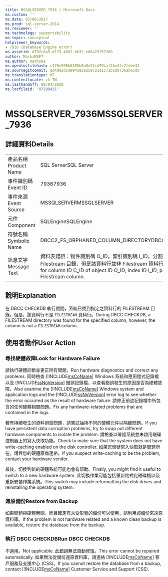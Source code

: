 ```yaml
---
title: MSSQLSERVER_7936 | Microsoft Docs
ms.custom: ''
ms.date: 03/06/2017
ms.prod: sql-server-2014
ms.reviewer: ''
ms.technology: supportability
ms.topic: conceptual
helpviewer_keywords:
- 7936 (Database Engine error)
ms.assetid: d78fc8a9-d173-4801-bb32-ed6a29257f08
author: MashaMSFT
ms.author: mathoma
ms.openlocfilehash: c478e998b6185b0a8e22cd99caf2be4fc2fdee33
ms.sourcegitcommit: ad4d92dce894592a259721a1571b1d8736abacdb
ms.translationtype: MT
ms.contentlocale: zh-TW
ms.lasthandoff: 08/04/2020
ms.locfileid: "87598431"
---
```

# <a name="mssqlserver_7936"></a><span data-ttu-id="e3e02-102">MSSQLSERVER_7936</span><span class="sxs-lookup"><span data-stu-id="e3e02-102">MSSQLSERVER_7936</span></span>
    
## <a name="details"></a><span data-ttu-id="e3e02-103">詳細資料</span><span class="sxs-lookup"><span data-stu-id="e3e02-103">Details</span></span>  
  
|||  
|-|-|  
|<span data-ttu-id="e3e02-104">產品名稱</span><span class="sxs-lookup"><span data-stu-id="e3e02-104">Product Name</span></span>|<span data-ttu-id="e3e02-105">SQL Server</span><span class="sxs-lookup"><span data-stu-id="e3e02-105">SQL Server</span></span>|  
|<span data-ttu-id="e3e02-106">事件識別碼</span><span class="sxs-lookup"><span data-stu-id="e3e02-106">Event ID</span></span>|<span data-ttu-id="e3e02-107">7936</span><span class="sxs-lookup"><span data-stu-id="e3e02-107">7936</span></span>|  
|<span data-ttu-id="e3e02-108">事件來源</span><span class="sxs-lookup"><span data-stu-id="e3e02-108">Event Source</span></span>|<span data-ttu-id="e3e02-109">MSSQLSERVER</span><span class="sxs-lookup"><span data-stu-id="e3e02-109">MSSQLSERVER</span></span>|  
|<span data-ttu-id="e3e02-110">元件</span><span class="sxs-lookup"><span data-stu-id="e3e02-110">Component</span></span>|<span data-ttu-id="e3e02-111">SQLEngine</span><span class="sxs-lookup"><span data-stu-id="e3e02-111">SQLEngine</span></span>|  
|<span data-ttu-id="e3e02-112">符號名稱</span><span class="sxs-lookup"><span data-stu-id="e3e02-112">Symbolic Name</span></span>|<span data-ttu-id="e3e02-113">DBCC2_FS_ORPHANED_COLUMN_DIRECTORY</span><span class="sxs-lookup"><span data-stu-id="e3e02-113">DBCC2_FS_ORPHANED_COLUMN_DIRECTORY</span></span>|  
|<span data-ttu-id="e3e02-114">訊息文字</span><span class="sxs-lookup"><span data-stu-id="e3e02-114">Message Text</span></span>|<span data-ttu-id="e3e02-115">資料表錯誤：物件識別碼 O_ID，索引識別碼 I_ID，分割區識別碼 PN_ID 的資料行識別碼 C_ID 存在 Filestream 目錄，但是該資料行並非 Filestream 資料行。</span><span class="sxs-lookup"><span data-stu-id="e3e02-115">Table error: Filestream directory exists for column ID C_ID of object ID O_ID, index ID I_ID, partition ID PN_ID, but that column is not a Filestream column.</span></span>|  
  
## <a name="explanation"></a><span data-ttu-id="e3e02-116">說明</span><span class="sxs-lookup"><span data-stu-id="e3e02-116">Explanation</span></span>  
 <span data-ttu-id="e3e02-117">在 DBCC CHECKDB 執行期間，系統已找到指定之資料行的 FILESTREAM 目錄。但是，該資料行不是 `FILESTREAM` 資料行。</span><span class="sxs-lookup"><span data-stu-id="e3e02-117">During DBCC CHECKDB, a FILESTREAM directory was found for the specified column; however, the column is not a `FILESTREAM` column.</span></span>  
  
## <a name="user-action"></a><span data-ttu-id="e3e02-118">使用者動作</span><span class="sxs-lookup"><span data-stu-id="e3e02-118">User Action</span></span>  
  
### <a name="look-for-hardware-failure"></a><span data-ttu-id="e3e02-119">尋找硬體故障</span><span class="sxs-lookup"><span data-stu-id="e3e02-119">Look for Hardware Failure</span></span>  
 <span data-ttu-id="e3e02-120">請執行硬體診斷並更正所有問題，</span><span class="sxs-lookup"><span data-stu-id="e3e02-120">Run hardware diagnostics and correct any problems.</span></span> <span data-ttu-id="e3e02-121">同時檢查 [!INCLUDE[msCoName](../../includes/msconame-md.md)] Windows 系統和應用程式記錄檔以及 [!INCLUDE[ssNoVersion](../../includes/ssnoversion-md.md)] 錯誤記錄檔，以查看錯誤發生的原因是否為硬體故障。</span><span class="sxs-lookup"><span data-stu-id="e3e02-121">Also examine the [!INCLUDE[msCoName](../../includes/msconame-md.md)] Windows system and application logs and the [!INCLUDE[ssNoVersion](../../includes/ssnoversion-md.md)] error log to see whether the error occurred as the result of hardware failure.</span></span> <span data-ttu-id="e3e02-122">請修正前述記錄檔中所包含的任何硬體相關問題。</span><span class="sxs-lookup"><span data-stu-id="e3e02-122">Fix any hardware-related problems that are contained in the logs.</span></span>  
  
 <span data-ttu-id="e3e02-123">若有持續發生的資料損毀問題，請嘗試抽換不同的硬體元件以隔離問題。</span><span class="sxs-lookup"><span data-stu-id="e3e02-123">If you have persistent data corruption problems, try to swap out different hardware components to isolate the problem.</span></span> <span data-ttu-id="e3e02-124">請檢查以確認系統並未啟用磁碟控制器上的寫入快取功能。</span><span class="sxs-lookup"><span data-stu-id="e3e02-124">Check to make sure that the system does not have write-caching enabled on the disk controller.</span></span> <span data-ttu-id="e3e02-125">如果您懷疑寫入快取就是問題所在，請與您的硬體廠商連絡。</span><span class="sxs-lookup"><span data-stu-id="e3e02-125">If you suspect write-caching to be the problem, contact your hardware vendor.</span></span>  
  
 <span data-ttu-id="e3e02-126">最後，切換到新的硬體系統可能也會有幫助。</span><span class="sxs-lookup"><span data-stu-id="e3e02-126">Finally, you might find it useful to switch to a new hardware system.</span></span> <span data-ttu-id="e3e02-127">此切換作業可能包括重新格式化磁碟機以及重新安裝作業系統。</span><span class="sxs-lookup"><span data-stu-id="e3e02-127">This switch may include reformatting the disk drives and reinstalling the operating system.</span></span>  
  
### <a name="restore-from-backup"></a><span data-ttu-id="e3e02-128">還原備份</span><span class="sxs-lookup"><span data-stu-id="e3e02-128">Restore from Backup</span></span>  
 <span data-ttu-id="e3e02-129">如果問題與硬體無關，而且確定有未受影響的備份可以使用，請利用該備份來還原資料庫。</span><span class="sxs-lookup"><span data-stu-id="e3e02-129">If the problem is not hardware related and a known clean backup is available, restore the database from the backup.</span></span>  
  
### <a name="run-dbcc-checkdb"></a><span data-ttu-id="e3e02-130">執行 DBCC CHECKDB</span><span class="sxs-lookup"><span data-stu-id="e3e02-130">Run DBCC CHECKDB</span></span>  
 <span data-ttu-id="e3e02-131">不適用。</span><span class="sxs-lookup"><span data-stu-id="e3e02-131">Not applicable.</span></span> <span data-ttu-id="e3e02-132">此錯誤無法自動修復。</span><span class="sxs-lookup"><span data-stu-id="e3e02-132">This error cannot be repaired automatically.</span></span> <span data-ttu-id="e3e02-133">如果無法從備份還原資料庫，請連絡 [!INCLUDE[msCoName](../../includes/msconame-md.md)] 客戶服務及支援中心 (CSS)。</span><span class="sxs-lookup"><span data-stu-id="e3e02-133">If you cannot restore the database from a backup, contact [!INCLUDE[msCoName](../../includes/msconame-md.md)] Customer Service and Support (CSS).</span></span>  
  
  
